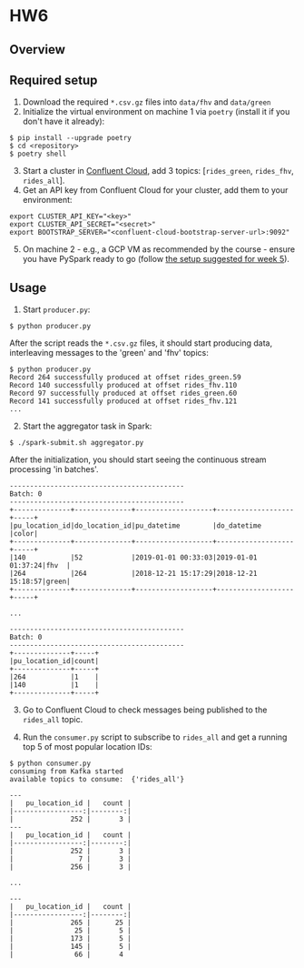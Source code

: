 # HW6

## Overview

## Required setup

1. Download the required `*.csv.gz` files into `data/fhv` and `data/green`
2. Initialize the virtual environment on machine 1 via `poetry` (install it if you don't have it already):
```
$ pip install --upgrade poetry
$ cd <repository>
$ poetry shell
```
3. Start a cluster in [Confluent Cloud](https://confluent.cloud/home), add 3 topics: [`rides_green`, `rides_fhv`, `rides_all`].
4. Get an API key from Confluent Cloud for your cluster, add them to your environment:
```
export CLUSTER_API_KEY="<key>"
export CLUSTER_API_SECRET="<secret>"
export BOOTSTRAP_SERVER="<confluent-cloud-bootstrap-server-url>:9092"
```
5. On machine 2 - e.g., a GCP VM as recommended by the course - ensure you have PySpark ready to go (follow [the setup suggested for week 5](https://github.com/DataTalksClub/data-engineering-zoomcamp/blob/main/week_5_batch_processing/setup/linux.md)).

## Usage

1. Start `producer.py`:

```
$ python producer.py
```

After the script reads the `*.csv.gz` files, it should start producing data, interleaving messages to the 'green' and 'fhv' topics:

```
$ python producer.py
Record 264 successfully produced at offset rides_green.59
Record 140 successfully produced at offset rides_fhv.110
Record 97 successfully produced at offset rides_green.60
Record 141 successfully produced at offset rides_fhv.121
...
```

2. Start the aggregator task in Spark:

```
$ ./spark-submit.sh aggregator.py
```

After the initialization, you should start seeing the continuous stream processing 'in batches'.

```
-------------------------------------------
Batch: 0
-------------------------------------------
+--------------+--------------+-------------------+-------------------+-----+
|pu_location_id|do_location_id|pu_datetime        |do_datetime        |color|
+--------------+--------------+-------------------+-------------------+-----+
|140           |52            |2019-01-01 00:33:03|2019-01-01 01:37:24|fhv  |
|264           |264           |2018-12-21 15:17:29|2018-12-21 15:18:57|green|
+--------------+--------------+-------------------+-------------------+-----+

...

-------------------------------------------
Batch: 0
-------------------------------------------
+--------------+-----+
|pu_location_id|count|
+--------------+-----+
|264           |1    |
|140           |1    |
+--------------+-----+
```

3. Go to Confluent Cloud to check messages being published to the `rides_all` topic.

4. Run the `consumer.py` script to subscribe to `rides_all` and get a running top 5 of most popular location IDs:

```
$ python consumer.py
consuming from Kafka started
available topics to consume:  {'rides_all'}

---
|   pu_location_id |   count |
|-----------------:|--------:|
|              252 |       3 |
---
|   pu_location_id |   count |
|-----------------:|--------:|
|              252 |       3 |
|                7 |       3 |
|              256 |       3 |

...

---
|   pu_location_id |   count |
|-----------------:|--------:|
|              265 |      25 |
|               25 |       5 |
|              173 |       5 |
|              145 |       5 |
|               66 |       4
```